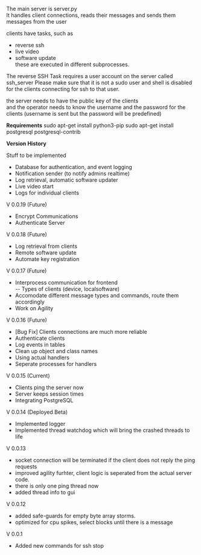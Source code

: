The main server is server.py  
It handles client connections, reads their messages and sends them messages from the user  

clients have tasks, such as  
- reverse ssh  
- live video
- software update  
these are executed in different subprocesses. 

The reverse SSH Task requires a user account on the server called ssh_server 
Please make sure that it is not a sudo user and shell is disabled for the clients connecting for ssh to that user.

the server needs to have the public key of the clients  
and the operator needs to know the username and the password for the clients (username is sent but the password will be predefined)  

**Requirements**
sudo apt-get install python3-pip
sudo apt-get install postgresql postgresql-contrib


**Version History**  

Stuff to be implemented  
- Database for authentication, and event logging  
- Notification sender (to notify admins realtime)  
- Log retrieval, automatic software updater
- Live video start
- Logs for individual clients

V 0.0.19 (Future) 
- Encrypt Communications 
- Authenticate Server

V 0.0.18 (Future)  
- Log retrieval from clients  
- Remote software update  
- Automate key registration

V 0.0.17 (Future)   
- Interprocess communication for frontend  
  -- Types of clients (device, localsoftware)  
- Accomodate different message types and commands, route them accordingly
- Work on Agility

V 0.0.16 (Future)  
- [Bug Fix] Clients connections are much more reliable
- Authenticate clients 
- Log events in tables
- Clean up object and class names
- Using actual handlers
- Seperate processes for handlers

V 0.0.15 (Current)
- Clients ping the server now
- Server keeps session times
- Integrating PostgreSQL

V 0.0.14 (Deployed Beta)
- Implemented logger  
- Implemented thread watchdog which will bring the crashed threads to life  

V 0.0.13
- socket connection will be terminated if the client does not reply the ping requests
- improved agility furhter, client logic is seperated from the actual server code.
- there is only one ping thread now
- added thread info to gui

V 0.0.12
- added safe-guards for empty byte array storms.
- optimized for cpu spikes, select blocks until there is a message

V 0.0.1
- Added new commands for ssh stop



